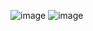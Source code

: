 ![image](https://github.com/user-attachments/assets/4b958340-f13a-4b62-bdfe-2429156b8d2c)
![image](https://github.com/user-attachments/assets/6d271b56-bbad-4476-9ff2-b64f20e37571)






